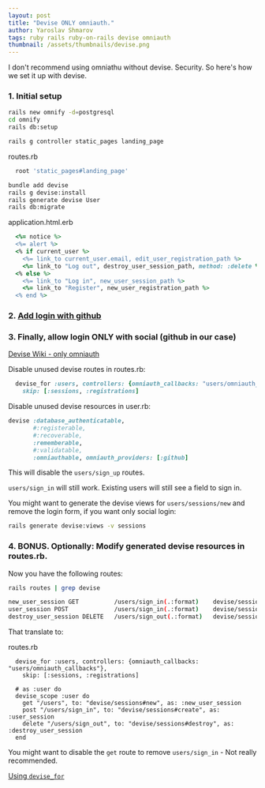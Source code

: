 ```yaml
---
layout: post
title: "Devise ONLY omniauth."
author: Yaroslav Shmarov
tags: ruby rails ruby-on-rails devise omniauth
thumbnail: /assets/thumbnails/devise.png
---
```


I don't recommend using omniathu without devise. Security. So here's how we set it up with devise.

### 1. Initial setup

```sh
rails new omnify -d=postgresql
cd omnify
rails db:setup
```

```sh
rails g controller static_pages landing_page
```

routes.rb
```ruby
  root 'static_pages#landing_page'
```

```sh
bundle add devise
rails g devise:install
rails generate devise User
rails db:migrate
```

application.html.erb
```ruby
  <%= notice %>
  <%= alert %>
  <% if current_user %>
    <%= link_to current_user.email, edit_user_registration_path %>
    <%= link_to "Log out", destroy_user_session_path, method: :delete %>
  <% else %>
    <%= link_to "Log in", new_user_session_path %>
    <%= link_to "Register", new_user_registration_path %>
  <% end %>
```

### 2. [Add login with github](https://blog.corsego.com/devise-omniauth-github)

### 3. Finally, allow login ONLY with social (github in our case)

[Devise Wiki - only omniauth](https://github.com/heartcombo/devise/wiki/OmniAuth:-Overview#using-omniauth-without-other-authentications)

Disable unused devise routes in routes.rb:
```ruby
  devise_for :users, controllers: {omniauth_callbacks: "users/omniauth_callbacks"},
    skip: [:sessions, :registrations]
```

Disable unused devise resources in user.rb:
```ruby
devise :database_authenticatable,
       #:registerable,
       #:recoverable,
       :rememberable,
       #:validatable,
       :omniauthable, omniauth_providers: [:github]
```

This will disable the `users/sign_up` routes.

`users/sign_in` will still work. Existing users will still see a field to sign in.

You might want to generate the devise views for `users/sessions/new` and remove the login form, if you want only social login:

```sh
rails generate devise:views -v sessions
```

### 4. BONUS. Optionally: Modify generated devise resources in routes.rb.

Now you have the following routes:

```sh
rails routes | grep devise
```

```sh
new_user_session GET          /users/sign_in(.:format)    devise/sessions#new
user_session POST             /users/sign_in(.:format)    devise/sessions#create
destroy_user_session DELETE   /users/sign_out(.:format)   devise/sessions#destroy
```

That translate to:

routes.rb
```
  devise_for :users, controllers: {omniauth_callbacks: "users/omniauth_callbacks"},
    skip: [:sessions, :registrations]

  # as :user do
  devise_scope :user do
    get "/users", to: "devise/sessions#new", as: :new_user_session
    post "/users/sign_in", to: "devise/sessions#create", as: :user_session
    delete "/users/sign_out", to: "devise/sessions#destroy", as: :destroy_user_session
  end
```

You might want to disable the `get` route to remove `users/sign_in` - Not really recommended.

[Using `devise_for`](https://www.rubydoc.info/github/plataformatec/devise/ActionDispatch%2FRouting%2FMapper:devise_for)
